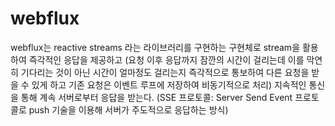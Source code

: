 # webflux

webflux는 reactive streams 라는 라이브러리를 구현하는 구현체로 stream을 활용하여 즉각적인 응답을 제공하고 (요청 이후 응답까지 잠깐의 시간이 걸리는데 이를 막연히 기다리는 것이 
아닌 시간이 얼마정도 걸리는지 즉각적으로 통보하여 다른 요청을 받을 수 있게 하고 기존 요청은 이벤트 루프에 저장하여 비동기적으로 처리) 지속적인 통신을 통해 계속 서버로부터 응답을
받는다. (SSE 프로토콜: Server Send Event 프로토콜로 push 기술을 이용해 서버가 주도적으로 응답하는 방식)
